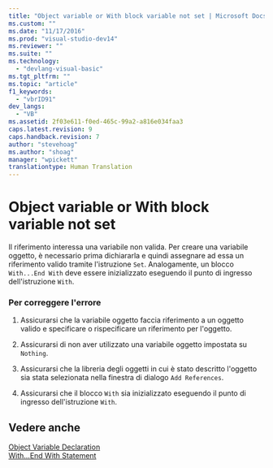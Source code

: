 ```yaml
---
title: "Object variable or With block variable not set | Microsoft Docs"
ms.custom: ""
ms.date: "11/17/2016"
ms.prod: "visual-studio-dev14"
ms.reviewer: ""
ms.suite: ""
ms.technology: 
  - "devlang-visual-basic"
ms.tgt_pltfrm: ""
ms.topic: "article"
f1_keywords: 
  - "vbrID91"
dev_langs: 
  - "VB"
ms.assetid: 2f03e611-f0ed-465c-99a2-a816e034faa3
caps.latest.revision: 9
caps.handback.revision: 7
author: "stevehoag"
ms.author: "shoag"
manager: "wpickett"
translationtype: Human Translation
---
```

# Object variable or With block variable not set
Il riferimento interessa una variabile non valida.  Per creare una variabile oggetto, è necessario prima dichiararla e quindi assegnare ad essa un riferimento valido tramite l'istruzione `Set`.  Analogamente, un blocco `With...End With` deve essere inizializzato eseguendo il punto di ingresso dell'istruzione `With`.  
  
### Per correggere l'errore  
  
1.  Assicurarsi che la variabile oggetto faccia riferimento a un oggetto valido e specificare o rispecificare un riferimento per l'oggetto.  
  
2.  Assicurarsi di non aver utilizzato una variabile oggetto impostata su `Nothing`.  
  
3.  Assicurarsi che la libreria degli oggetti in cui è stato descritto l'oggetto sia stata selezionata nella finestra di dialogo `Add References`.  
  
4.  Assicurarsi che il blocco `With` sia inizializzato eseguendo il punto di ingresso dell'istruzione `With`.  
  
## Vedere anche  
 [Object Variable Declaration](../../../visual-basic/programming-guide/language-features/variables/object-variable-declaration.md)   
 [With...End With Statement](../../../visual-basic/language-reference/statements/with-end-with-statement.md)